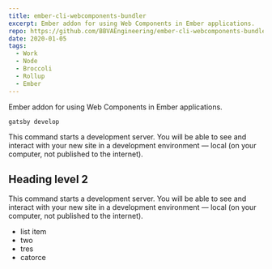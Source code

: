 ```yaml
---
title: ember-cli-webcomponents-bundler
excerpt: Ember addon for using Web Components in Ember applications.
repo: https://github.com/BBVAEngineering/ember-cli-webcomponents-bundler
date: 2020-01-05
tags:
  - Work
  - Node
  - Broccoli
  - Rollup
  - Ember
---
```


Ember addon for using Web Components in Ember applications.

```shell
gatsby develop
```

This command starts a development server. You will be able to see and interact with your new site in a development environment — local (on your computer, not published to the internet).

## Heading level 2

This command starts a development server. You will be able to see and interact with your new site in a development environment — local (on your computer, not published to the internet).

- list item
- two
- tres
- catorce



